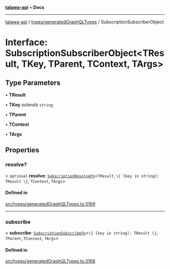 [**talawa-api**](../../../README.md) • **Docs**

***

[talawa-api](../../../modules.md) / [types/generatedGraphQLTypes](../README.md) / SubscriptionSubscriberObject

# Interface: SubscriptionSubscriberObject\<TResult, TKey, TParent, TContext, TArgs\>

## Type Parameters

• **TResult**

• **TKey** *extends* `string`

• **TParent**

• **TContext**

• **TArgs**

## Properties

### resolve?

\> `optional` **resolve**: [`SubscriptionResolveFn`](../type-aliases/SubscriptionResolveFn.md)\<`TResult`, `\{ [key in string]: TResult \}`, `TContext`, `TArgs`\>

#### Defined in

[src/types/generatedGraphQLTypes.ts:3169](https://github.com/PalisadoesFoundation/talawa-api/blob/2f8fb6988cd34004fbbf76550c8eef691b861a19/src/types/generatedGraphQLTypes.ts#L3169)

***

### subscribe

\> **subscribe**: [`SubscriptionSubscribeFn`](../type-aliases/SubscriptionSubscribeFn.md)\<`\{ [key in string]: TResult \}`, `TParent`, `TContext`, `TArgs`\>

#### Defined in

[src/types/generatedGraphQLTypes.ts:3168](https://github.com/PalisadoesFoundation/talawa-api/blob/2f8fb6988cd34004fbbf76550c8eef691b861a19/src/types/generatedGraphQLTypes.ts#L3168)
